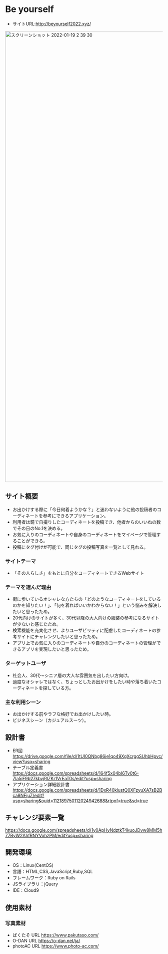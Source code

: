 # Be yourself
* サイトURL:http://beyourself2022.xyz/
<img width="1440" alt="スクリーンショット 2022-01-19 2 39 30" src="https://user-images.githubusercontent.com/89032169/149990184-86947e0e-2fbf-40b1-939c-2cc2b69c9083.png">

## サイト概要
* お出かけする際に「今日何着ようかな？」と迷わないように他の投稿者のコーディネートを参考にできるアプリケーション。
* 利用者は鏡で自撮りしたコーディネートを投稿でき、他者からのいいねの数でその日のNo.1を決める。
* お気に入りのコーディネートや自身のコーディネートをマイページで管理することができる。
* 投稿にタグ付けが可能で、同じタグの投稿写真を一覧として見れる。
### サイトテーマ
* 「その人らしさ」をもとに自分をコーディネートできるWebサイト

### テーマを選んだ理由
* 街に歩いているオシャレな方たちの「どのようなコーディネートをしているのかを知りたい！」、「何を着ればいいかわからない！」という悩みを解決したいと思ったため。
* 20代向けのサイトが多く、30代以降の大人向けの服装の参考になるサイトが少ないと感じたため。
* 検索機能を充実化させ、よりユーザビリティに配慮したコーディネートの参考サイトにチャレンジしたいと思ったため。
* アプリ上でお気に入りのコーディネートや自分のコーディネートの管理ができるアプリを実現したいと思ったため。
### ターゲットユーザ
* 社会人、30代〜シニア層の大人な雰囲気を出したい方向け。
* 過度なオシャレではなく、ちょっとしたお出かけをしたい時や落ち着いたコーディネートを探している方。
### 主な利用シーン
* お出かけする前やラフな格好でお出かけしたい時。
* ビジネスシーン（カジュアルスーツ）。
## 設計書
* ER図
https://drive.google.com/file/d/1tUI0QNbg86je1qo49XgXcrggSUhbHpvc/view?usp=sharing
* テーブル定義書
https://docs.google.com/spreadsheets/d/164f5x04bI6Ty0t6-7Ia5jF9b27kbyjRlZKr1VrEaT0s/edit?usp=sharing
* アプリケーション詳細設計書
https://docs.google.com/spreadsheets/d/1DxR40klustQ0XFzyuXA7sB2Bca8NFjuZ/edit?usp=sharing&ouid=112189750112024942688&rtpof=true&sd=true


## チャレンジ要素一覧
https://docs.google.com/spreadsheets/d/1y0ApHyNdztkT4kuoJDvw8MM5h77ByW2AhfRNYVxhzPM/edit?usp=sharing

## 開発環境
- OS：Linux(CentOS)
- 言語：HTML,CSS,JavaScript,Ruby,SQL
- フレームワーク：Ruby on Rails
- JSライブラリ：jQuery
- IDE：Cloud9

## 使用素材
### 写真素材
- ぱくたそ URL https://www.pakutaso.com/
- O-DAN URL https://o-dan.net/ja/
- photoAC URL https://www.photo-ac.com/
